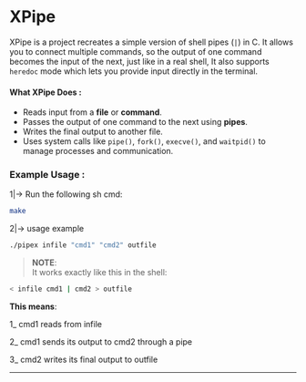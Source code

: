 # **XPipe** #
XPipe is a project recreates a simple version of shell pipes (`|`) in C. It allows you to connect multiple commands, so the output of one command becomes the input of the next, just like in a real shell, It also supports `heredoc` mode which lets you provide input directly in the terminal.

#### **What XPipe Does** : ####
* Reads input from a **file** or **command**.
* Passes the output of one command to the next using **pipes**.
* Writes the final output to another file.
* Uses system calls like `pipe()`, `fork()`, `execve()`, and `waitpid()` to manage processes and communication.

### **Example Usage** : ###
1|-> Run the following sh cmd:
```sh 
make
```
2|-> usage example
```sh 
./pipex infile "cmd1" "cmd2" outfile
```
> **NOTE**:  
> It works exactly like this in the shell:
```sh 
< infile cmd1 | cmd2 > outfile
```
**This means**:

1_ cmd1 reads from infile

2_ cmd1 sends its output to cmd2 through a pipe

3_ cmd2 writes its final output to outfile

---
